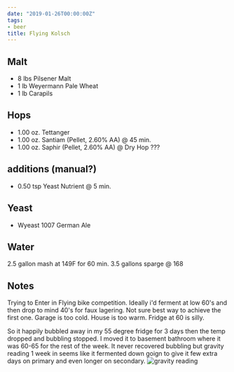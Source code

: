 ```yaml
---
date: "2019-01-26T00:00:00Z"
tags:
- beer
title: Flying Kolsch
---
```

## Malt
- 8 lbs Pilsener  Malt
- 1 lb Weyermann Pale Wheat
- 1 lb Carapils



## Hops
- 1.00 oz. Tettanger
- 1.00 oz. Santiam (Pellet, 2.60% AA) @ 45 min.
- 1.00 oz. Saphir (Pellet, 2.60% AA) @ Dry Hop ???

## additions (manual?)
- 0.50 tsp Yeast Nutrient @ 5 min. 

## Yeast
- Wyeast 1007 German Ale

## Water
2.5 gallon mash at 149F for 60 min. 3.5 gallons sparge @ 168

## Notes
Trying to Enter in Flying bike competition. 
Ideally i'd ferment at low 60's and then drop to mind 40's for faux lagering. Not sure best way to achieve the first one. Garage is too cold. House is too warm. Fridge at 60 is silly.

So it happily bubbled away in my 55 degree fridge for 3 days then the temp dropped and bubbling stopped. I moved it to basement bathroom where it was 60-65 for the rest of the week. It never recovered bubbling but gravity reading 1 week in seems like it fermented down goign to give it few extra days on primary and even longer on secondary. ![gravity reading](https://images.weserv.nl/?w=900&url=https://pe7tla.dm.files.1drv.com/y4mv9a97yaYaZCo-xp1Qe6GyB6ZVX2ym6Lncr44tNMnmiH5CAQG4zD3RrdeWhdKjHHj-ZF4diGSy3Bxz9Gpk2udm9dOl9tI1ShHRl7WdjxKhkSi60z_awEKv9BbM8Nk-OPYvDEAFaeY0GwqjLrO5wsOO6A8upg3xO9kRQH2dsoPMpA7LKfr5fXojOGS-q6ZPXLI2YSynRB8sdHrQx-u-juuDQ?width=3024&height=4032&cropmode=none)

